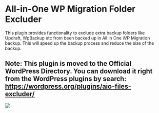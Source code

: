 # All-in-One WP Migration Folder Excluder

This plugin provides functionality to exclude extra backup folders like Updraft, WpBackup etc from been backed up in All in One WP Migration backup. This will speed up the backup process and reduce the size of the backup.

## Note: This plugin is moved to the Official WordPress Directory. You can download it right from the WordPress plugins by search: https://wordpress.org/plugins/aio-files-excluder/

[![](https://i.imgur.com/LfpMxvz.png)](https://i.imgur.com/LfpMxvz.png)
